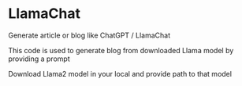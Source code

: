 # LlamaChat
Generate article or blog like ChatGPT / LlamaChat

This code is used to generate blog from downloaded Llama model by providing a prompt

Download Llama2 model in your local and provide path to that model

